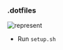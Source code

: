### .dotfiles

![represent](https://raw.githubusercontent.com/alexrqs/dotfiles/master/portrait.png)

- Run `setup.sh`
